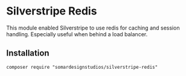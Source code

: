 # Silverstripe Redis

This module enabled Silverstripe to use redis for caching and session handling. Especially useful when behind a load balancer.

## Installation

```
composer require "somardesignstudios/silverstripe-redis"
```
